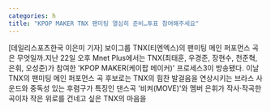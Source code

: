 ```yaml
---
categories: h
title: "KPOP MAKER TNX 팬미팅 열심히 준비…투표 참여해주세요"
---
```

[데일리스포츠한국 이은미 기자] 보이그룹 TNX(티엔엑스)의 팬미팅 메인 퍼포먼스 곡은 무엇일까.지난 22일 오후 Mnet Plus에서는 TNX(최태훈, 우경준, 장현수, 천준혁, 은휘, 오성준)가 참여한 &#39;KPOP MAKER(케이팝 메이커)&#39; 프로세스3이 방송됐다. 이날 TNX의 팬미팅 메인 퍼포먼스 곡 후보로는 TNX의 힘찬 발걸음을 연상시키는 브라스 사운드와 중독성 있는 후렴구가 특징인 댄스곡 &#39;비켜(MOVE)&#39;와 멤버 은휘가 작사&#8231;작곡한 곡이자 작은 위로를 건네고 싶은 TNX의 마음을